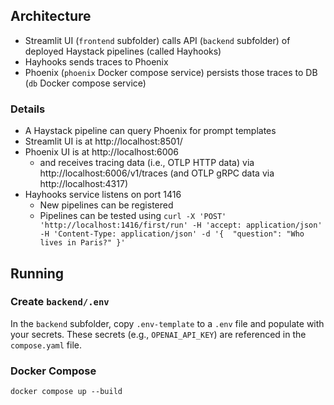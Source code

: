 
## Architecture

* Streamlit UI (`frontend` subfolder) calls API (`backend` subfolder) of deployed Haystack pipelines (called Hayhooks)
* Hayhooks sends traces to Phoenix
* Phoenix (`phoenix` Docker compose service) persists those traces to DB (`db` Docker compose service)

### Details

* A Haystack pipeline can query Phoenix for prompt templates
* Streamlit UI is at http://localhost:8501/
* Phoenix UI is at http://localhost:6006
   * and receives tracing data (i.e., OTLP HTTP data) via http://localhost:6006/v1/traces (and OTLP gRPC data via http://localhost:4317)
* Hayhooks service listens on port 1416
    * New pipelines can be registered
    * Pipelines can be tested using `curl -X 'POST' 'http://localhost:1416/first/run' -H 'accept: application/json' -H 'Content-Type: application/json' -d '{  "question": "Who lives in Paris?" }'`

## Running

### Create `backend/.env`

In the `backend` subfolder, copy `.env-template` to a `.env` file and populate with your secrets. These secrets (e.g., `OPENAI_API_KEY`) are referenced in the `compose.yaml` file.

### Docker Compose

`docker compose up --build`
